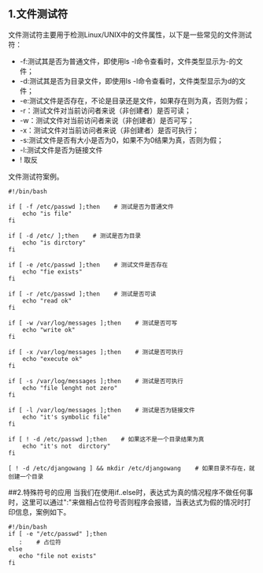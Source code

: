 ## 1.文件测试符
文件测试符主要用于检测Linux/UNIX中的文件属性，以下是一些常见的文件测试符：
* -f:测试其是否为普通文件，即使用ls -l命令查看时，文件类型显示为-的文件；
* -d:测试其是否为目录文件，即使用ls -l命令查看时，文件类型显示为d的文件；
* -e:测试文件是否存在，不论是目录还是文件，如果存在则为真，否则为假；
* -r：测试文件对当前访问者来说（非创建者）是否可读；
* -w：测试文件对当前访问者来说（非创建者）是否可写；
* -x：测试文件对当前访问者来说（非创建者）是否可执行；
* -s:测试文件是否有大小是否为0，如果不为0结果为真，否则为假；
* -l:测试文件是否为链接文件
* \! 取反

文件测试符案例。
```
#!/bin/bash

if [ -f /etc/passwd ];then    # 测试是否为普通文件
    echo "is file"
fi

if [ -d /etc/ ];then    # 测试是否为目录
    echo "is dirctory"
fi

if [ -e /etc/passwd ];then    # 测试文件是否存在
    echo "fie exists"
fi

if [ -r /etc/passwd ];then    # 测试是否可读
    echo "read ok"
fi

if [ -w /var/log/messages ];then    # 测试是否可写
    echo "write ok"
fi

if [ -x /var/log/messages ];then    # 测试是否可执行
    echo "execute ok"
fi

if [ -s /var/log/messages ];then    # 测试是否可执行
    echo "file lenght not zero"
fi

if [ -l /var/log/messages ];then    # 测试是否为链接文件
    echo "it's symbolic file"
fi

if [ ! -d /etc/passwd ];then    # 如果这不是一个目录结果为真
    echo "it's not  dirctory"
fi

[ ! -d /etc/djangowang ] && mkdir /etc/djangowang    # 如果目录不存在，就创建一个目录
```

##2.特殊符号的应用
当我们在使用if..else时，表达式为真的情况程序不做任何事时，这里可以通过":"来做相占位符号否则程序会报错，当表达式为假的情况时打印信息，案例如下。
```
#!/bin/bash
if [ -e "/etc/passwd" ];then
   :    # 占位符
else
   echo "file not exists"
fi
```